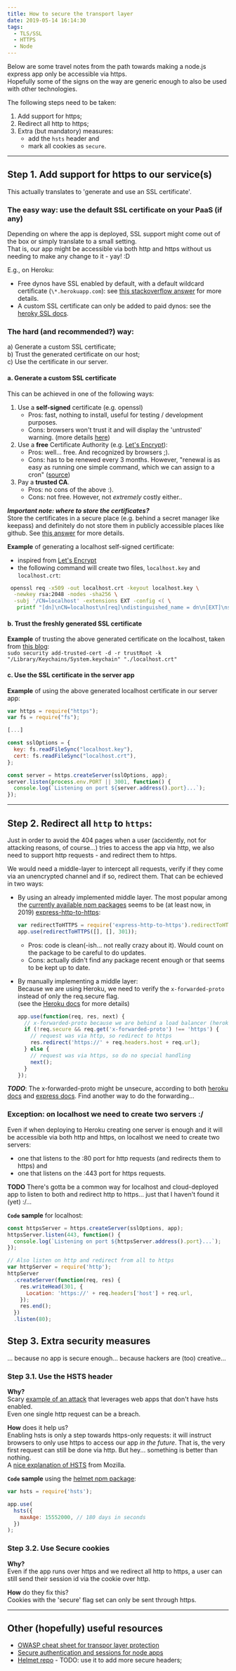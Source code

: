 ```yaml
---
title: How to secure the transport layer
date: 2019-05-14 16:14:30
tags:
  - TLS/SSL
  - HTTPS
  - Node
---
```


Below are some travel notes from the path towards making a node.js express app only be accessible via https.  
Hopefully some of the signs on the way are generic enough to also be used with other technologies.

The following steps need to be taken:

1. Add support for https;
2. Redirect all http to https;
3. Extra (but mandatory) measures:
   - add the `hsts` header and
   - mark all cookies as `secure`.

---

## Step 1. Add support for https to our service(s)

This actually translates to 'generate and use an SSL certificate'.

### The easy way: use the default SSL certificate on your PaaS (if any)

Depending on where the app is deployed, SSL support might come out of the box or simply translate to a small setting.  
That is, our app might be accessible via both http and https without us needing to make any change to it - yay! :D

E.g., on Heroku:

- Free dynos have SSL enabled by default, with a default wildcard certificate (`\*.herokuapp.com`): see [this stackoverflow answer](https://stackoverflow.com/a/22751658/777833) for more details.
- A custom SSL certificate can only be added to paid dynos: see the [heroky SSL docs](https://devcenter.heroku.com/articles/ssl).

### The hard (and recommended?) way:

a) Generate a custom SSL certificate;  
b) Trust the generated certificate on our host;  
c) Use the certificate in our server.

#### a. Generate a custom SSL certificate

This can be achieved in one of the following ways:

1. Use a **self-signed** certificate (e.g. openssl)
   - Pros: fast, nothing to install, useful for testing / development purposes.
   - Cons: browsers won't trust it and will display the 'untrusted' warning. (more details [here](http://answers.ssl.com/2899/can-i-create-my-own-ssl-certificate))
2. Use a **free** Certificate Authority (e.g. [Let's Encrypt](https://letsencrypt.org/)):
   - Pros: well... free. And recognized by browsers ;).
   - Cons: has to be renewed every 3 months. However, "renewal is as easy as running one simple command, which we can assign to a cron" ([source](https://www.sitepoint.com/how-to-use-ssltls-with-node-js/))
3. Pay a **trusted CA**.
   - Pros: no cons of the above :).
   - Cons: not free. However, not _extremely_ costly either..

**_Important note: where to store the certificates?_**  
Store the certificates in a secure place (e.g. behind a secret manager like keepass) and definitely do not store them in publicly accessible places like github. See [this answer](https://serverfault.com/a/648364/432012) for more details.

**Example** of generating a localhost self-signed certificate:

- inspired from [Let's Encrypt](https://letsencrypt.org/docs/certificates-for-localhost/)
- the following command will create two files, `localhost.key` and `localhost.crt`:

```bash
 openssl req -x509 -out localhost.crt -keyout localhost.key \
  -newkey rsa:2048 -nodes -sha256 \
  -subj '/CN=localhost' -extensions EXT -config <( \
   printf "[dn]\nCN=localhost\n[req]\ndistinguished_name = dn\n[EXT]\nsubjectAltName=DNS:localhost\nkeyUsage=digitalSignature\nextendedKeyUsage=serverAuth")
```

#### b. Trust the freshly generated SSL certificate

**Example** of trusting the above generated certificate on the localhost, taken from [this blog](https://derflounder.wordpress.com/2011/03/13/adding-new-trusted-root-certificates-to-system-keychain/):  
`sudo security add-trusted-cert -d -r trustRoot -k "/Library/Keychains/System.keychain" "./localhost.crt"`

#### c. Use the SSL certificate in the server app

**Example** of using the above generated localhost certificate in our server app:

```javascript
var https = require("https");
var fs = require("fs");

[...]

const sslOptions = {
  key: fs.readFileSync("localhost.key"),
  cert: fs.readFileSync("localhost.crt"),
};

const server = https.createServer(sslOptions, app);
server.listen(process.env.PORT || 3001, function() {
  console.log(`Listening on port ${server.address().port}...`);
});
```

---

## Step 2. Redirect all `http` to `https`:

Just in order to avoid the 404 pages when a user (accidently, not for attacking reasons, of course...) tries to access the app via http, we also need to support http requests - and redirect them to https.

We would need a middle-layer to intercept all requests, verify if they come via an unencrypted channel and if so, redirect them. That can be echieved in two ways:

- By using an already implemented middle layer.
  The most popular among the [currently available npm packages](https://www.npmjs.com/search?q=express%20https&ranking=maintenance) seems to be (at least now, in 2019) [express-http-to-https](https://www.npmjs.com/package/express-http-to-https):

  ```javascript
  var redirectToHTTPS = require('express-http-to-https').redirectToHTTPS;
  app.use(redirectToHTTPS([], [], 301));
  ```

  - Pros: code is clean(-ish... not really crazy about it). Would count on the package to be careful to do updates.
  - Cons: actually didn't find any package recent enough or that seems to be kept up to date.

- By manually implementing a middle layer:  
  Because we are using Heroku, we need to verify the `x-forwarded-proto` instead of only the req.secure flag.  
  (see the [Heroku docs](https://help.heroku.com/J2R1S4T8/can-heroku-force-an-application-to-use-ssl-tls) for more details)
  ```javascript
  app.use(function(req, res, next) {
    // x-forwarded-proto because we are behind a load balancer (heroku, in our case)
    if (!req.secure && req.get('x-forwarded-proto') !== 'https') {
      // request was via http, so redirect to https
      res.redirect('https://' + req.headers.host + req.url);
    } else {
      // request was via https, so do no special handling
      next();
    }
  });
  ```

**_TODO_**: The x-forwarded-proto might be unsecure, according to both [heroku docs](https://devcenter.heroku.com/articles/http-routing#heroku-headers) and [express docs](http://expressjs.com/en/4x/api.html#app.set). Find another way to do the forwarding...

### Exception: on localhost we need to create two servers :/

Even if when deploying to Heroku creating one server is enough and it will be accessible via both http and https, on localhost we need to create two servers:

- one that listens to the :80 port for http requests (and redirects them to https) and
- one that listens on the :443 port for https requests.

**TODO** There's gotta be a common way for localhost and cloud-deployed app to listen to both and redirect http to https... just that I haven't found it (yet) :/...

**`Code` sample** for localhost:

```javascript
const httpsServer = https.createServer(sslOptions, app);
httpsServer.listen(443, function() {
  console.log(`Listening on port ${httpsServer.address().port}...`);
});

// Also listen on http and redirect from all to https
var httpServer = require('http');
httpServer
  .createServer(function(req, res) {
    res.writeHead(301, {
      Location: 'https://' + req.headers['host'] + req.url,
    });
    res.end();
  })
  .listen(80);
```

## Step 3. Extra security measures

... because no app is secure enough... because hackers are (too) creative...

### Step 3.1. Use the HSTS header

**Why?**  
Scary [example of an attack](https://blog.duszynski.eu/hijacking-browser-tls-traffic-through-client-domain-hooking/) that leverages web apps that don't have hsts enabled.  
Even one single http request can be a breach.

**How** does it help us?  
Enabling hsts is only a step towards https-only requests: it will instruct browsers to only use https to access our app _in the future_. That is, the very first request can still be done via http. But hey... something is better than nothing.  
A [nice explanation of HSTS](https://developer.mozilla.org/en-US/docs/Web/HTTP/Headers/Strict-Transport-Security) from Mozilla.

**`Code` sample** using the [helmet npm package](https://github.com/helmetjs/helmet):

```javascript
var hsts = require('hsts');

app.use(
  hsts({
    maxAge: 15552000, // 180 days in seconds
  })
);
```

### Step 3.2. Use Secure cookies

**Why?**  
Even if the app runs over https and we redirect all http to https, a user can still send their session id via the cookie over http.

**How** do they fix this?  
Cookies with the 'secure' flag set can only be sent through https.

---

## Other (hopefully) useful resources

- [OWASP cheat sheet for transpor layer protection](https://github.com/OWASP/CheatSheetSeries/blob/master/cheatsheets/Transport_Layer_Protection_Cheat_Sheet.md)
- [Secure authentication and sessions for node apps](http://scottksmith.com/blog/2015/06/15/secure-node-apps-against-owasp-top-10-authentication-and-sessions/)
- [Helmet repo](https://github.com/helmetjs/helmet) - TODO: use it to add more secure headers;
